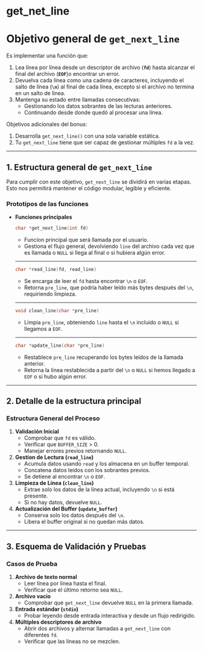 # get_net_line
# Objetivo general de `get_next_line`

Es implementar una función que:

1. Lea línea por línea desde un descriptor de archivo (**`fd`**) hasta alcanzar el final del archivo (**`EOF`**)o encontrar un error.
2. Devuelva cada línea como una cadena de caracteres, incluyendo el salto de línea (**`\n`**) al final de cada línea, excepto si el archivo no termina en un salto de línea.
3. Mantenga su estado entre llamadas consecutivas:
    - Gestionando los datos sobrantes de las lecturas anteriores.
    - Continuando desde donde quedó al procesar una línea.

Objetivos adicionales del bonus:

1. Desarrolla `get_next_line()` con una sola variable estática.
2. Tu `get_next_line` tiene que ser capaz de gestionar múltiples `fd` a la vez.

---

## 1. Estructura general de `get_next_line`

Para cumplir con este objetivo, `get_next_line` se dividirá en varias etapas. Esto nos permitirá mantener el código modular, legible y eficiente.

### **Prototipos de las funciones**

- **Funciones principales**
  ```c
  char *get_next_line(int fd)
  ```
    - Funcíon principal que será llamada por el usuario.
    - Gestiona el flujo general, devolviendo `line` del archivo cada vez que es llamada o `NULL` si llega al final o si hubiera algún error.
  ---
  ```c
  char *read_line(fd, read_line)
  ```
    - Se encarga de leer el `fd` hasta encontrar `\n` o `EOF`.
    - Retorna `pre_line`, que podría haber leído más bytes después del `\n`, requiriendo limpieza.
  ---
  ```c
  void clean_line(char *pre_line)
  ```
    - Limpia `pre_line`, obteniendo `line` hasta el `\n` incluido o `NULL` si llegamos a `EOF`.
  ---
  ```c
  char *update_line(char *pre_line)
  ```
    - Restablece `pre_line` recuperando los bytes leídos de la llamada anterior.
    - Retorna la línea restablecida a partir del `\n` o `NULL` si hemos llegado a `EOF` o si hubo algún error.

---

## 2. Detalle de la estructura principal

### **Estructura General del Proceso**

1. **Validación Inicial**
    - Comprobar que `fd` es válido.
    - Verificar que `BUFFER_SIZE` > 0.
    - Manejar errores previos retornando `NULL`.
2. **Gestíon de Lectura (`read_line`)**
    - Acumula datos usando `read` y los almacena en un buffer temporal.
    - Concatena datos leídos con los sobrantes previos.
    - Se detiene al encontrar `\n` o `EOF`.
3. **Limpieza de Línea (`clean_line`)**
    - Extrae solo los datos de la línea actual, incluyendo `\n` si está presente.
    - Si no hay datos, devuelve `NULL`.
4. **Actualización del Buffer (`update_buffer`)**
    - Conserva solo los datos después del `\n`.
    - Libera el buffer original si no quedan más datos.

---

## 3. Esquema de Validación y Pruebas

### **Casos de Prueba**

1. **Archivo de texto normal**
    - Leer línea por línea hasta el final.
    - Verificar que el último retorno sea `NULL`.
2. **Archivo vacío**
    - Comprobar que `get_next_line` devuelve `NULL` en la primera llamada.
3. **Entrada estándar (`stdin`)**
    - Probar leyendo desde entrada interactiva y desde un flujo redirigido.
4. **Múltiples descriptores de archivo**
    - Abrir dos archivos y alternar llamadas a `get_next_line` con diferentes `fd`.
    - Verificar que las líneas no se mezclen.

